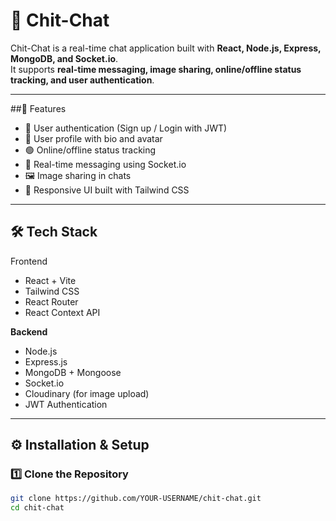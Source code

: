 # 💬 Chit-Chat

Chit-Chat is a real-time chat application built with **React, Node.js, Express, MongoDB, and Socket.io**.  
It supports **real-time messaging, image sharing, online/offline status tracking, and user authentication**.

---

##🚀 Features
- 🔐 User authentication (Sign up / Login with JWT)
- 👤 User profile with bio and avatar
- 🟢 Online/offline status tracking
- 💬 Real-time messaging using Socket.io
- 🖼️ Image sharing in chats
- 📱 Responsive UI built with Tailwind CSS

---

## 🛠️ Tech Stack
Frontend
- React + Vite
- Tailwind CSS
- React Router
- React Context API

**Backend**
- Node.js
- Express.js
- MongoDB + Mongoose
- Socket.io
- Cloudinary (for image upload)
- JWT Authentication

---

## ⚙️ Installation & Setup

### 1️⃣ Clone the Repository
```bash
git clone https://github.com/YOUR-USERNAME/chit-chat.git
cd chit-chat

